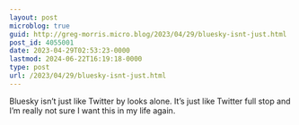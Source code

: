 ```yaml
---
layout: post
microblog: true
guid: http://greg-morris.micro.blog/2023/04/29/bluesky-isnt-just.html
post_id: 4055001
date: 2023-04-29T02:53:23-0000
lastmod: 2024-06-22T16:19:18-0000
type: post
url: /2023/04/29/bluesky-isnt-just.html
---
```

Bluesky isn’t just like Twitter by looks alone. It’s just like Twitter full stop and I’m really not sure I want this in my life again. 
